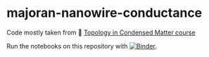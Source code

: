 # majoran-nanowire-conductance

Code mostly taken from :page_with_curl: [Topology in Condensed Matter course](https://topocondmat.org)

Run the notebooks on this repository with [![Binder](https://mybinder.org/badge.svg)](https://mybinder.org/v2/gh/basnijholt/majorana-nanowire-conductance/master?filepath=nanowire-conductance.ipynb).
